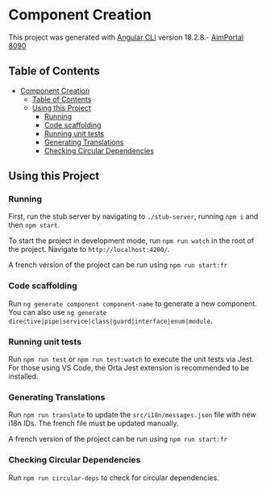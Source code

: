 # Component Creation

This project was generated with [Angular CLI](https://github.com/angular/angular-cli) version 18.2.8.- [AimPortal 8090](#aimportal-8090)

## Table of Contents

- [Component Creation](#component-creation)
  - [Table of Contents](#table-of-contents)
  - [Using this Project](#using-this-project)
    - [Running](#running)
    - [Code scaffolding](#code-scaffolding)
    - [Running unit tests](#running-unit-tests)
    - [Generating Translations](#generating-translations)
    - [Checking Circular Dependencies](#checking-circular-dependencies)

## Using this Project

### Running

First, run the stub server by navigating to `./stub-server`, running `npm i` and then `npm start`.

To start the project in development mode, run `npm run watch` in the root of the project. Navigate to `http://localhost:4200/`.

A french version of the project can be run using `npm run start:fr`

### Code scaffolding

Run `ng generate component component-name` to generate a new component. You can also use `ng generate directive|pipe|service|class|guard|interface|enum|module`.

### Running unit tests

Run `npm run test` or `npm run test:watch` to execute the unit tests via Jest. For those using VS Code, the Orta Jest extension is recommended to be installed.

### Generating Translations

Run `npm run translate` to update the `src/i18n/messages.json` file with new i18n IDs. The french file must be updated manually.

A french version of the project can be run using `npm run start:fr`

### Checking Circular Dependencies

Run `npm run circular-deps` to check for circular dependencies.
